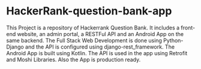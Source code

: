 # HackerRank-question-bank-app

This Project is a repository of Hackerrank Question Bank. It includes a front-end website, an admin portal, a RESTFul API and an Android App on the same backend.
The Full Stack Web Development is done using Python-Django and the API is configured using django-rest_framework. 
The Android App is built using Kotlin. The API is used in the app using Retrofit and Moshi Libraries. Also the App is production ready.
